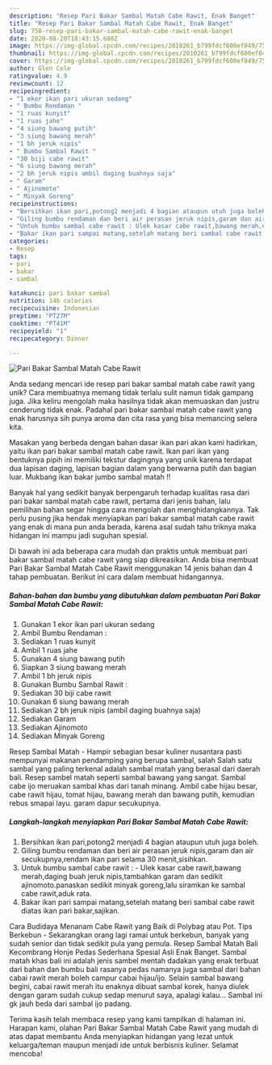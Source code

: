 ```yaml
---
description: "Resep Pari Bakar Sambal Matah Cabe Rawit, Enak Banget"
title: "Resep Pari Bakar Sambal Matah Cabe Rawit, Enak Banget"
slug: 758-resep-pari-bakar-sambal-matah-cabe-rawit-enak-banget
date: 2020-08-20T18:43:15.680Z
image: https://img-global.cpcdn.com/recipes/2010261_b799fdcf600ef849/751x532cq70/pari-bakar-sambal-matah-cabe-rawit-foto-resep-utama.jpg
thumbnail: https://img-global.cpcdn.com/recipes/2010261_b799fdcf600ef849/751x532cq70/pari-bakar-sambal-matah-cabe-rawit-foto-resep-utama.jpg
cover: https://img-global.cpcdn.com/recipes/2010261_b799fdcf600ef849/751x532cq70/pari-bakar-sambal-matah-cabe-rawit-foto-resep-utama.jpg
author: Glen Cole
ratingvalue: 4.9
reviewcount: 12
recipeingredient:
- "1 ekor ikan pari ukuran sedang"
- " Bumbu Rendaman "
- "1 ruas kunyit"
- "1 ruas jahe"
- "4 siung bawang putih"
- "3 siung bawang merah"
- "1 bh jeruk nipis"
- " Bumbu Sambal Rawit "
- "30 biji cabe rawit"
- "6 siung bawang merah"
- "2 bh jeruk nipis ambil daging buahnya saja"
- " Garam"
- " Ajinomoto"
- " Minyak Goreng"
recipeinstructions:
- "Bersihkan ikan pari,potong2 menjadi 4 bagian ataupun utuh juga boleh."
- "Giling bumbu rendaman dan beri air perasan jeruk nipis,garam dan air secukupnya,rendam ikan pari selama 30 menit,sisihkan."
- "Untuk bumbu sambal cabe rawit : Ulek kasar cabe rawit,bawang merah,daging buah jeruk nipis,tambahkan garam dan sedikit ajinomoto.panaskan sedikit minyak goreng,lalu siramkan ke sambal cabe rawit,aduk rata."
- "Bakar ikan pari sampai matang,setelah matang beri sambal cabe rawit diatas ikan pari bakar,sajikan."
categories:
- Resep
tags:
- pari
- bakar
- sambal

katakunci: pari bakar sambal 
nutrition: 146 calories
recipecuisine: Indonesian
preptime: "PT27M"
cooktime: "PT41M"
recipeyield: "1"
recipecategory: Dinner

---
```



![Pari Bakar Sambal Matah Cabe Rawit](https://img-global.cpcdn.com/recipes/2010261_b799fdcf600ef849/751x532cq70/pari-bakar-sambal-matah-cabe-rawit-foto-resep-utama.jpg)

Anda sedang mencari ide resep pari bakar sambal matah cabe rawit yang unik? Cara membuatnya memang tidak terlalu sulit namun tidak gampang juga. Jika keliru mengolah maka hasilnya tidak akan memuaskan dan justru cenderung tidak enak. Padahal pari bakar sambal matah cabe rawit yang enak harusnya sih punya aroma dan cita rasa yang bisa memancing selera kita.

Masakan yang berbeda dengan bahan dasar ikan pari akan kami hadirkan, yaitu ikan pari bakar sambal matah cabe rawit. Ikan pari ikan yang bentuknya pipih ini memiliki tekstur dagingnya yang unik karena terdapat dua lapisan daging, lapisan bagian dalam yang berwarna putih dan bagian luar. Mukbang ikan bakar jumbo sambal matah !!

Banyak hal yang sedikit banyak berpengaruh terhadap kualitas rasa dari pari bakar sambal matah cabe rawit, pertama dari jenis bahan, lalu pemilihan bahan segar hingga cara mengolah dan menghidangkannya. Tak perlu pusing jika hendak menyiapkan pari bakar sambal matah cabe rawit yang enak di mana pun anda berada, karena asal sudah tahu triknya maka hidangan ini mampu jadi suguhan spesial.


Di bawah ini ada beberapa cara mudah dan praktis untuk membuat pari bakar sambal matah cabe rawit yang siap dikreasikan. Anda bisa membuat Pari Bakar Sambal Matah Cabe Rawit menggunakan 14 jenis bahan dan 4 tahap pembuatan. Berikut ini cara dalam membuat hidangannya.

<!--inarticleads1-->

##### Bahan-bahan dan bumbu yang dibutuhkan dalam pembuatan Pari Bakar Sambal Matah Cabe Rawit:

1. Gunakan 1 ekor ikan pari ukuran sedang
1. Ambil  Bumbu Rendaman :
1. Sediakan 1 ruas kunyit
1. Ambil 1 ruas jahe
1. Gunakan 4 siung bawang putih
1. Siapkan 3 siung bawang merah
1. Ambil 1 bh jeruk nipis
1. Gunakan  Bumbu Sambal Rawit :
1. Sediakan 30 biji cabe rawit
1. Gunakan 6 siung bawang merah
1. Sediakan 2 bh jeruk nipis (ambil daging buahnya saja)
1. Sediakan  Garam
1. Sediakan  Ajinomoto
1. Sediakan  Minyak Goreng


Resep Sambal Matah - Hampir sebagian besar kuliner nusantara pasti mempunyai makanan pendamping yang berupa sambal, salah Salah satu sambal yang paling terkenal adalah sambal matah yang berasal dari daerah bali. Resep sambel matah seperti sambal bawang yang sangat. Sambal cabe ijo meruakan sambal khas dari tanah minang. Ambil cabe hijau besar, cabe rawit hijau, tomat hijau, bawang merah dan bawang putih, kemudian rebus smapai layu. garam dapur secukupnya. 

<!--inarticleads2-->

##### Langkah-langkah menyiapkan Pari Bakar Sambal Matah Cabe Rawit:

1. Bersihkan ikan pari,potong2 menjadi 4 bagian ataupun utuh juga boleh.
1. Giling bumbu rendaman dan beri air perasan jeruk nipis,garam dan air secukupnya,rendam ikan pari selama 30 menit,sisihkan.
1. Untuk bumbu sambal cabe rawit : - Ulek kasar cabe rawit,bawang merah,daging buah jeruk nipis,tambahkan garam dan sedikit ajinomoto.panaskan sedikit minyak goreng,lalu siramkan ke sambal cabe rawit,aduk rata.
1. Bakar ikan pari sampai matang,setelah matang beri sambal cabe rawit diatas ikan pari bakar,sajikan.


Cara Budidaya Menanam Cabe Rawit yang Baik di Polybag atau Pot. Tips Berkebun - Sekarangkan orang lagi ramai untuk berkebun, banyak yang sudah senior dan tidak sedikit pula yang pemula. Resep Sambal Matah Bali Kecombrang Honje Pedas Sederhana Spesial Asli Enak Banget. Sambal matah khas bali ini adalah jenis sambel mentah dadakan yang enak terbuat dari bahan dan bumbu bali rasanya pedas namanya juga sambal dari bahan cabai rawit merah boleh campur cabai hijau/ijo. Selain sambal bawang begini, cabai rawit merah itu enaknya dibuat sambal korek, hanya diulek dengan garam sudah cukup sedap menurut saya, apalagi kalau… Sambal ini gk jauh beda dari sambal ijo padang. 

Terima kasih telah membaca resep yang kami tampilkan di halaman ini. Harapan kami, olahan Pari Bakar Sambal Matah Cabe Rawit yang mudah di atas dapat membantu Anda menyiapkan hidangan yang lezat untuk keluarga/teman maupun menjadi ide untuk berbisnis kuliner. Selamat mencoba!
